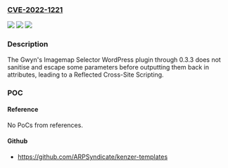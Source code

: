 ### [CVE-2022-1221](https://cve.mitre.org/cgi-bin/cvename.cgi?name=CVE-2022-1221)
![](https://img.shields.io/static/v1?label=Product&message=Gwyn's%20Imagemap%20Selector&color=blue)
![](https://img.shields.io/static/v1?label=Version&message=n%2Fa&color=blue)
![](https://img.shields.io/static/v1?label=Vulnerability&message=CWE-79%20Cross-site%20Scripting%20(XSS)&color=brighgreen)

### Description

The Gwyn's Imagemap Selector WordPress plugin through 0.3.3 does not sanitise and escape some parameters before outputting them back in attributes, leading to a Reflected Cross-Site Scripting.

### POC

#### Reference
No PoCs from references.

#### Github
- https://github.com/ARPSyndicate/kenzer-templates


